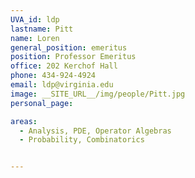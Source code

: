 ```yaml
---
UVA_id: ldp
lastname: Pitt
name: Loren
general_position: emeritus
position: Professor Emeritus
office: 202 Kerchof Hall
phone: 434-924-4924 
email: ldp@virginia.edu
image: __SITE_URL__/img/people/Pitt.jpg
personal_page:

areas:
  - Analysis, PDE, Operator Algebras
  - Probability, Combinatorics


---
```

